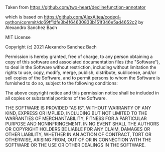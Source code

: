 Taken from https://github.com/two-heart/declinefunction-annotator

which is based on https://github.com/AlexAltea/codeql-python/commit/dc69ff1dfe3b4f64630833b151f346e5ad4652c2
by Alexandro Sanchez Bach

MIT License

Copyright (c) 2021 Alexandro Sanchez Bach

Permission is hereby granted, free of charge, to any person obtaining a copy
of this software and associated documentation files (the "Software"), to deal
in the Software without restriction, including without limitation the rights
to use, copy, modify, merge, publish, distribute, sublicense, and/or sell
copies of the Software, and to permit persons to whom the Software is
furnished to do so, subject to the following conditions:

The above copyright notice and this permission notice shall be included in all
copies or substantial portions of the Software.

THE SOFTWARE IS PROVIDED "AS IS", WITHOUT WARRANTY OF ANY KIND, EXPRESS OR
IMPLIED, INCLUDING BUT NOT LIMITED TO THE WARRANTIES OF MERCHANTABILITY,
FITNESS FOR A PARTICULAR PURPOSE AND NONINFRINGEMENT. IN NO EVENT SHALL THE
AUTHORS OR COPYRIGHT HOLDERS BE LIABLE FOR ANY CLAIM, DAMAGES OR OTHER
LIABILITY, WHETHER IN AN ACTION OF CONTRACT, TORT OR OTHERWISE, ARISING FROM,
OUT OF OR IN CONNECTION WITH THE SOFTWARE OR THE USE OR OTHER DEALINGS IN THE
SOFTWARE.
